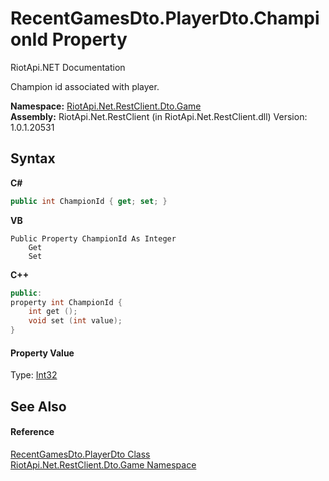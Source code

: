 # RecentGamesDto.PlayerDto.ChampionId Property 
RiotApi.NET Documentation 

Champion id associated with player.

**Namespace:**&nbsp;<a href="8f950157-2c97-623b-3bf4-ac8c4c87be7b">RiotApi.Net.RestClient.Dto.Game</a><br />**Assembly:**&nbsp;RiotApi.Net.RestClient (in RiotApi.Net.RestClient.dll) Version: 1.0.1.20531

## Syntax

**C#**<br />
``` C#
public int ChampionId { get; set; }
```

**VB**<br />
``` VB
Public Property ChampionId As Integer
	Get
	Set
```

**C++**<br />
``` C++
public:
property int ChampionId {
	int get ();
	void set (int value);
}
```


#### Property Value
Type: <a href="http://msdn2.microsoft.com/en-us/library/td2s409d" target="_blank">Int32</a>

## See Also


#### Reference
<a href="75f4fb34-ccfd-ed09-8de4-77d52c08f154">RecentGamesDto.PlayerDto Class</a><br /><a href="8f950157-2c97-623b-3bf4-ac8c4c87be7b">RiotApi.Net.RestClient.Dto.Game Namespace</a><br />
